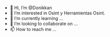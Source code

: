 - 👋 Hi, I’m @Donikkan
- 👀 I’m interested in Osint y Herramientas Osint.
- 🌱 I’m currently learning ...
- 💞️ I’m looking to collaborate on ...
- 📫 How to reach me ...

<!---
Donikkan/Donikkan is a ✨ special ✨ repository because its `README.md` (this file) appears on your GitHub profile.
You can click the Preview link to take a look at your changes.
--->
